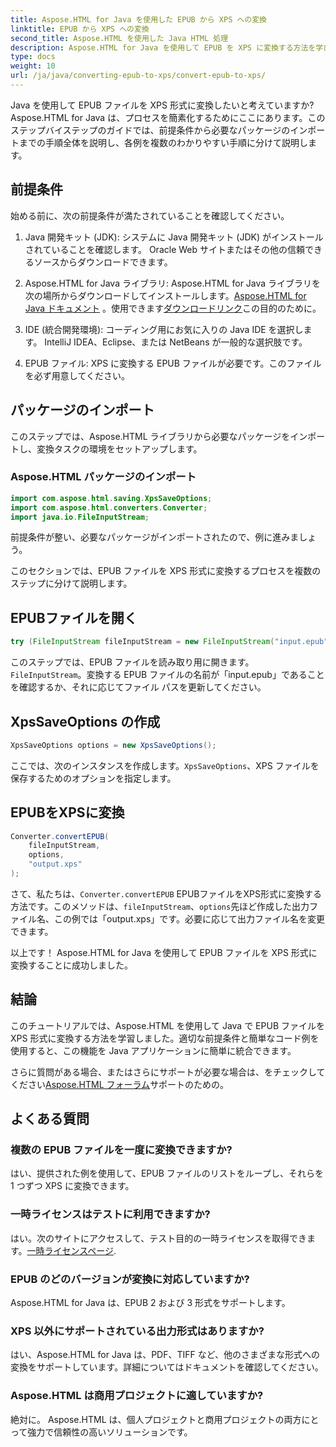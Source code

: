 ```yaml
---
title: Aspose.HTML for Java を使用した EPUB から XPS への変換
linktitle: EPUB から XPS への変換
second_title: Aspose.HTML を使用した Java HTML 処理
description: Aspose.HTML for Java を使用して EPUB を XPS に変換する方法を学びます。 EPUB から XPS へのシームレスな変換のためのステップバイステップのガイド。やってみよう！
type: docs
weight: 10
url: /ja/java/converting-epub-to-xps/convert-epub-to-xps/
---
```


Java を使用して EPUB ファイルを XPS 形式に変換したいと考えていますか? Aspose.HTML for Java は、プロセスを簡素化するためにここにあります。このステップバイステップのガイドでは、前提条件から必要なパッケージのインポートまでの手順全体を説明し、各例を複数のわかりやすい手順に分けて説明します。

## 前提条件

始める前に、次の前提条件が満たされていることを確認してください。

1. Java 開発キット (JDK): システムに Java 開発キット (JDK) がインストールされていることを確認します。 Oracle Web サイトまたはその他の信頼できるソースからダウンロードできます。

2. Aspose.HTML for Java ライブラリ: Aspose.HTML for Java ライブラリを次の場所からダウンロードしてインストールします。[Aspose.HTML for Java ドキュメント](https://reference.aspose.com/html/java/) 。使用できます[ダウンロードリンク](https://releases.aspose.com/html/java/)この目的のために。

3. IDE (統合開発環境): コーディング用にお気に入りの Java IDE を選択します。 IntelliJ IDEA、Eclipse、または NetBeans が一般的な選択肢です。

4. EPUB ファイル: XPS に変換する EPUB ファイルが必要です。このファイルを必ず用意してください。

## パッケージのインポート

このステップでは、Aspose.HTML ライブラリから必要なパッケージをインポートし、変換タスクの環境をセットアップします。

### Aspose.HTML パッケージのインポート

```java
import com.aspose.html.saving.XpsSaveOptions;
import com.aspose.html.converters.Converter;
import java.io.FileInputStream;
```

前提条件が整い、必要なパッケージがインポートされたので、例に進みましょう。

このセクションでは、EPUB ファイルを XPS 形式に変換するプロセスを複数のステップに分けて説明します。

## EPUBファイルを開く

```java
try (FileInputStream fileInputStream = new FileInputStream("input.epub")) {
```

このステップでは、EPUB ファイルを読み取り用に開きます。`FileInputStream`。変換する EPUB ファイルの名前が「input.epub」であることを確認するか、それに応じてファイル パスを更新してください。

## XpsSaveOptions の作成

```java
XpsSaveOptions options = new XpsSaveOptions();
```

ここでは、次のインスタンスを作成します。`XpsSaveOptions`、XPS ファイルを保存するためのオプションを指定します。

## EPUBをXPSに変換

```java
Converter.convertEPUB(
    fileInputStream,
    options,
    "output.xps"
);
```

さて、私たちは、`Converter.convertEPUB` EPUBファイルをXPS形式に変換する方法です。このメソッドは、`fileInputStream`、`options`先ほど作成した出力ファイル名、この例では「output.xps」です。必要に応じて出力ファイル名を変更できます。

以上です！ Aspose.HTML for Java を使用して EPUB ファイルを XPS 形式に変換することに成功しました。

## 結論

このチュートリアルでは、Aspose.HTML を使用して Java で EPUB ファイルを XPS 形式に変換する方法を学習しました。適切な前提条件と簡単なコード例を使用すると、この機能を Java アプリケーションに簡単に統合できます。

さらに質問がある場合、またはさらにサポートが必要な場合は、をチェックしてください[Aspose.HTML フォーラム](https://forum.aspose.com/)サポートのための。

## よくある質問

### 複数の EPUB ファイルを一度に変換できますか?
はい、提供された例を使用して、EPUB ファイルのリストをループし、それらを 1 つずつ XPS に変換できます。

### 一時ライセンスはテストに利用できますか?
はい。次のサイトにアクセスして、テスト目的の一時ライセンスを取得できます。[一時ライセンスページ](https://purchase.aspose.com/temporary-license/).

### EPUB のどのバージョンが変換に対応していますか?
Aspose.HTML for Java は、EPUB 2 および 3 形式をサポートします。

### XPS 以外にサポートされている出力形式はありますか?
はい、Aspose.HTML for Java は、PDF、TIFF など、他のさまざまな形式への変換をサポートしています。詳細についてはドキュメントを確認してください。

### Aspose.HTML は商用プロジェクトに適していますか?
絶対に。 Aspose.HTML は、個人プロジェクトと商用プロジェクトの両方にとって強力で信頼性の高いソリューションです。
